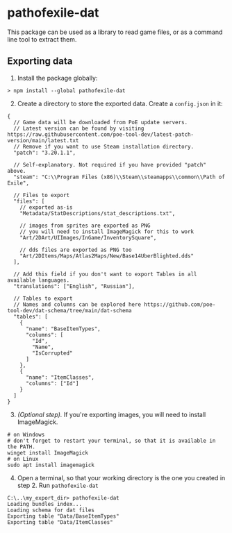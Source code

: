 # pathofexile-dat

This package can be used as a library to read game files,
or as a command line tool to extract them.

## Exporting data

1. Install the package globally:

```
> npm install --global pathofexile-dat
```

2. Create a directory to store the exported data.
Create a `config.json` in it:

```jsonc
{
  // Game data will be downloaded from PoE update servers.
  // Latest version can be found by visiting https://raw.githubusercontent.com/poe-tool-dev/latest-patch-version/main/latest.txt
  // Remove if you want to use Steam installation directory.
  "patch": "3.20.1.1",

  // Self-explanatory. Not required if you have provided "patch" above.
  "steam": "C:\\Program Files (x86)\\Steam\\steamapps\\common\\Path of Exile",

  // Files to export
  "files": [
    // exported as-is
    "Metadata/StatDescriptions/stat_descriptions.txt",

    // images from sprites are exported as PNG
    // you will need to install ImageMagick for this to work
    "Art/2DArt/UIImages/InGame/InventorySquare",

    // dds files are exported as PNG too
    "Art/2DItems/Maps/Atlas2Maps/New/Base14UberBlighted.dds"
  ],

  // Add this field if you don't want to export Tables in all available languages.
  "translations": ["English", "Russian"],

  // Tables to export
  // Names and columns can be explored here https://github.com/poe-tool-dev/dat-schema/tree/main/dat-schema
  "tables": [
    {
      "name": "BaseItemTypes",
      "columns": [
        "Id",
        "Name",
        "IsCorrupted"
      ]
    },
    {
      "name": "ItemClasses",
      "columns": ["Id"]
    }
  ]
}
```

3. _(Optional step)._ If you're exporting images, you will need to install ImageMagick.

```
# on Windows
# don't forget to restart your terminal, so that it is available in the PATH.
winget install ImageMagick
# on Linux
sudo apt install imagemagick
```

4. Open a terminal, so that your working directory is the one you created in step 2. Run `pathofexile-dat`

```
C:\..\my_export_dir> pathofexile-dat
Loading bundles index...
Loading schema for dat files
Exporting table "Data/BaseItemTypes"
Exporting table "Data/ItemClasses"
```
